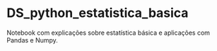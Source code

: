 # DS_python_estatistica_basica

Notebook com explicações sobre estatística básica e aplicações com Pandas e Numpy.
